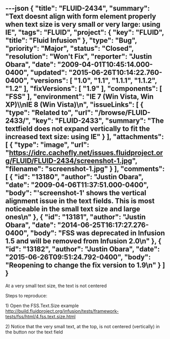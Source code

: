 ---json
{
  "title": "FLUID-2434",
  "summary": "Text doesnt align with form element properly when text size is very small or very large: using IE",
  "tags": "FLUID",
  "project": {
    "key": "FLUID",
    "title": "Fluid Infusion"
  },
  "type": "Bug",
  "priority": "Major",
  "status": "Closed",
  "resolution": "Won't Fix",
  "reporter": "Justin Obara",
  "date": "2009-04-01T10:45:14.000-0400",
  "updated": "2015-06-26T10:14:22.760-0400",
  "versions": [
    "1.0",
    "1.1",
    "1.1.1",
    "1.1.2",
    "1.2"
  ],
  "fixVersions": [
    "1.9"
  ],
  "components": [
    "FSS"
  ],
  "environment": "IE 7 (Win Vista, Win XP)\\\nIE 8 (Win Vista)\n",
  "issueLinks": [
    {
      "type": "Related to",
      "url": "/browse/FLUID-2433/",
      "key": "FLUID-2433",
      "summary": "The textfield does not expand vertically to fit the increased text size: using IE"
    }
  ],
  "attachments": [
    {
      "type": "image",
      "url": "https://idrc.cachefly.net/issues.fluidproject.org/FLUID/FLUID-2434/screenshot-1.jpg",
      "filename": "screenshot-1.jpg"
    }
  ],
  "comments": [
    {
      "id": "13180",
      "author": "Justin Obara",
      "date": "2009-04-06T11:37:51.000-0400",
      "body": "'screenshot-1' shows the vertical alignment issue in the text fields. This is most noticeable in the small text size and large ones\n"
    },
    {
      "id": "13181",
      "author": "Justin Obara",
      "date": "2014-06-25T16:17:27.276-0400",
      "body": "FSS was deprecated in Infusion 1.5 and will be removed from Infusion 2.0\n"
    },
    {
      "id": "13182",
      "author": "Justin Obara",
      "date": "2015-06-26T09:51:24.792-0400",
      "body": "Reopening to change the fix version to 1.9\n"
    }
  ]
}
---
At a very small text size, the text is not centered

Steps to reproduce:

1\) Open the FSS.Text.Size example\
<http://build.fluidproject.org/infusion/tests/framework-tests/fss/html/4.fss.text.size.html>

2\) Notice that the very small text, at the top, is not centered (vertically) in the button nor the text field

        